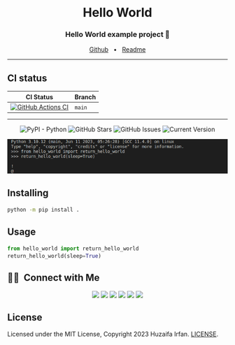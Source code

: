 <br />

<div align="center">
  <h1>Hello World</h1>
  <p><h3 align="center">Hello World example project 🚀</h3></p>
  <a href="https://github.com/HuzaifaIrfan/hello_world">Github</a>
  <span>&nbsp;&nbsp;•&nbsp;&nbsp;</span>
  <a href="https://github.com/HuzaifaIrfan/hello_world/blob/main/README.md">Readme</a>
</div>

<hr>



## CI status

| CI Status | Branch |
| - | - |
| [![GitHub Actions CI](https://github.com/HuzaifaIrfan/hello_world/workflows/pytest/badge.svg)](https://github.com/HuzaifaIrfan/hello_world/actions?query=workflow%3Apytest+branch%3Amain) | `main` |


<hr>


<div align="center">

![PyPI - Python](https://img.shields.io/badge/python-v3.10+-blue.svg)
![GitHub Stars](https://img.shields.io/github/stars/HuzaifaIrfan/hello_world.svg)
![GitHub Issues](https://img.shields.io/github/issues/HuzaifaIrfan/hello_world.svg)
![Current Version](https://img.shields.io/badge/version-1.0.0-green.svg)

![cover](cover.png)

</div>

## Installing

```bash
python -m pip install .
```

## Usage

```python
from hello_world import return_hello_world
return_hello_world(sleep=True)
```

## 🤝🏻 &nbsp;Connect with Me

<p align="center">
<a href="https://www.huzaifairfan.com"><img src="https://img.shields.io/badge/-huzaifairfan.com-1aa260?style=flat&logo=Google-Chrome&logoColor=white"/></a>
<a href="https://www.linkedin.com/in/huzaifairfan/"><img src="https://img.shields.io/badge/-Huzaifa%20Irfan-0072b1?style=flat&logo=Linkedin&logoColor=white"/></a>
<a href="https://github.com/HuzaifaIrfan/"><img src="https://img.shields.io/badge/-Huzaifa%20Irfan-4078c0?style=flat&logo=Github&logoColor=white"/></a>
<a href="mailto:contact@huzaifairfan.com"><img src="https://img.shields.io/badge/-contact@huzaifairfan.com-c71610?style=flat&logo=Gmail&logoColor=white"/></a>
<a href="https://www.instagram.com/huzaifairfan2001/"><img src="https://img.shields.io/badge/-@huzaifairfan2001-cd486b?style=flat&logo=Instagram&logoColor=white"/></a>
<a href="https://www.facebook.com/huzaifairfan2001/"><img src="https://img.shields.io/badge/-@huzaifairfan2001-4267B2?style=flat&logo=Facebook&logoColor=white"/></a>
</p>

## License

Licensed under the MIT License, Copyright 2023 Huzaifa Irfan. [LICENSE](https://github.com/HuzaifaIrfan/hello_world/blob/main/LICENSE).